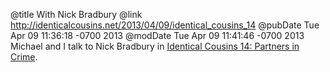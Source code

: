 @title With Nick Bradbury
@link http://identicalcousins.net/2013/04/09/identical_cousins_14
@pubDate Tue Apr 09 11:36:18 -0700 2013
@modDate Tue Apr 09 11:41:46 -0700 2013
Michael and I talk to Nick Bradbury in <a href="http://identicalcousins.net/2013/04/09/identical_cousins_14">Identical Cousins 14: Partners in Crime</a>.
